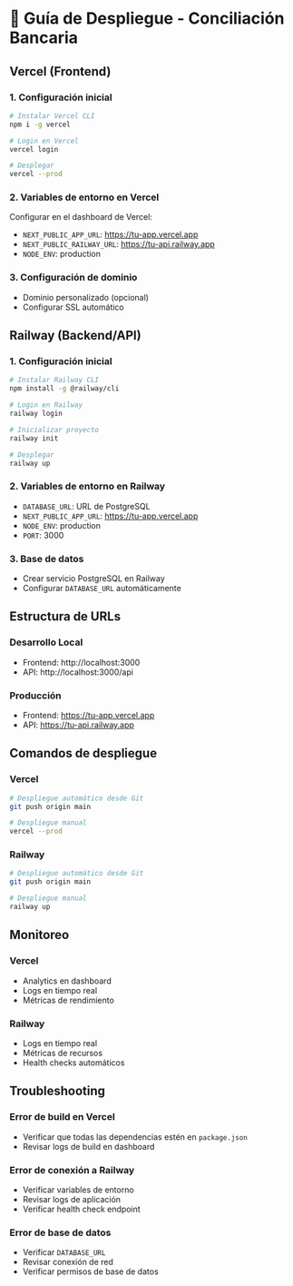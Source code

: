 # 🚀 Guía de Despliegue - Conciliación Bancaria

## Vercel (Frontend)

### 1. Configuración inicial
```bash
# Instalar Vercel CLI
npm i -g vercel

# Login en Vercel
vercel login

# Desplegar
vercel --prod
```

### 2. Variables de entorno en Vercel
Configurar en el dashboard de Vercel:
- `NEXT_PUBLIC_APP_URL`: https://tu-app.vercel.app
- `NEXT_PUBLIC_RAILWAY_URL`: https://tu-api.railway.app
- `NODE_ENV`: production

### 3. Configuración de dominio
- Dominio personalizado (opcional)
- Configurar SSL automático

## Railway (Backend/API)

### 1. Configuración inicial
```bash
# Instalar Railway CLI
npm install -g @railway/cli

# Login en Railway
railway login

# Inicializar proyecto
railway init

# Desplegar
railway up
```

### 2. Variables de entorno en Railway
- `DATABASE_URL`: URL de PostgreSQL
- `NEXT_PUBLIC_APP_URL`: https://tu-app.vercel.app
- `NODE_ENV`: production
- `PORT`: 3000

### 3. Base de datos
- Crear servicio PostgreSQL en Railway
- Configurar `DATABASE_URL` automáticamente

## Estructura de URLs

### Desarrollo Local
- Frontend: http://localhost:3000
- API: http://localhost:3000/api

### Producción
- Frontend: https://tu-app.vercel.app
- API: https://tu-api.railway.app

## Comandos de despliegue

### Vercel
```bash
# Despliegue automático desde Git
git push origin main

# Despliegue manual
vercel --prod
```

### Railway
```bash
# Despliegue automático desde Git
git push origin main

# Despliegue manual
railway up
```

## Monitoreo

### Vercel
- Analytics en dashboard
- Logs en tiempo real
- Métricas de rendimiento

### Railway
- Logs en tiempo real
- Métricas de recursos
- Health checks automáticos

## Troubleshooting

### Error de build en Vercel
- Verificar que todas las dependencias estén en `package.json`
- Revisar logs de build en dashboard

### Error de conexión a Railway
- Verificar variables de entorno
- Revisar logs de aplicación
- Verificar health check endpoint

### Error de base de datos
- Verificar `DATABASE_URL`
- Revisar conexión de red
- Verificar permisos de base de datos
